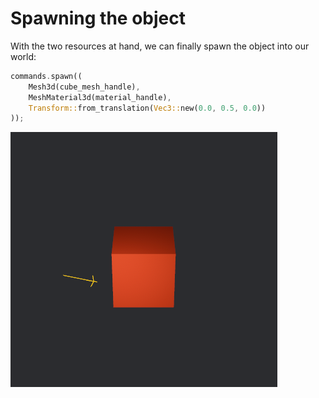 # Spawning the object

With the two resources at hand, we can finally spawn the object into our world:

```rust
commands.spawn((
    Mesh3d(cube_mesh_handle),
    MeshMaterial3d(material_handle),
    Transform::from_translation(Vec3::new(0.0, 0.5, 0.0))
));
```

![Simple cube](images/cube.png)